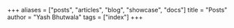 +++
aliases = ["posts", "articles", "blog", "showcase", "docs"]
title = "Posts"
author = "Yash Bhutwala"
tags = ["index"]
+++
